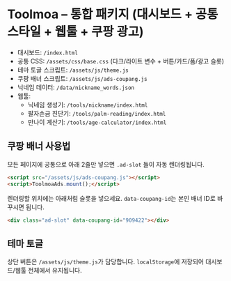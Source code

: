 
# Toolmoa – 통합 패키지 (대시보드 + 공통 스타일 + 웹툴 + 쿠팡 광고)

- 대시보드: `/index.html`
- 공통 CSS: `/assets/css/base.css`  (다크/라이트 변수 + 버튼/카드/폼/광고 슬롯)
- 테마 토글 스크립트: `/assets/js/theme.js`
- 쿠팡 배너 스크립트: `/assets/js/ads-coupang.js`
- 닉네임 데이터: `/data/nickname_words.json`
- 웹툴:
  - 닉네임 생성기: `/tools/nickname/index.html`
  - 팔자손금 진단기: `/tools/palm-reading/index.html`
  - 만나이 계산기: `/tools/age-calculator/index.html`

## 쿠팡 배너 사용법
모든 페이지에 공통으로 아래 2줄만 넣으면 `.ad-slot` 들이 자동 렌더링됩니다.

```html
<script src="/assets/js/ads-coupang.js"></script>
<script>ToolmoaAds.mount();</script>
```

렌더링할 위치에는 아래처럼 슬롯을 넣으세요. `data-coupang-id`는 본인 배너 ID로 바꾸시면 됩니다.

```html
<div class="ad-slot" data-coupang-id="909422"></div>
```

## 테마 토글
상단 버튼은 `/assets/js/theme.js`가 담당합니다. `localStorage`에 저장되어 대시보드/웹툴 전체에서 유지됩니다.
